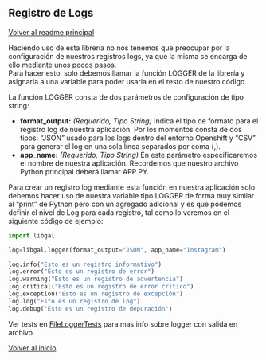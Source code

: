 ## Registro de Logs  

[Volver al readme principal](../README.md)

Haciendo uso de esta librería no nos tenemos que preocupar por la configuración de nuestros registros logs, ya que la misma se encarga de ello mediante unos pocos pasos.   
Para hacer esto, solo debemos llamar la función LOGGER de la librería y asignarla a una variable para poder usarla en el resto de nuestro código.

La función LOGGER consta de dos parámetros de configuración de tipo string:
*	**format_output:** *(Requerido, Tipo String)* Indica el tipo de formato para el registro log de nuestra aplicación. Por los momentos consta de dos tipos: “JSON” usado para los logs dentro del entorno Openshift y “CSV” para generar el log en una sola línea separados por coma (,).
*	**app_name:** *(Requerido, Tipo String)* En este parámetro especificaremos el nombre de nuestra aplicación. Recordemos que nuestro archivo Python principal deberá llamar APP.PY.

Para crear un registro log mediante esta función en nuestra aplicación solo debemos hacer uso de nuestra variable tipo LOGGER de forma muy similar al “print” de Python pero con un agregado adicional y es que podemos definir el nivel de Log para cada registro, tal como lo veremos en el siguiente código de ejemplo:

```python
import libgal

log=libgal.logger(format_output="JSON", app_name="Instagram")

log.info("Esto es un registro informativo")
log.error("Esto es un registro de error")
log.warning("Esto es un registro de advertencia")
log.critical("Esto es un registro de error crítico")
log.exception("Esto es un registro de excepción")
log.log("Esto es un registro de log")
log.debug("Esto es un registro de depuración")
```
Ver tests en [FileLoggerTests](../tests/FileLoggerTests.py) para mas info sobre logger con salida en archivo. 

[Volver al inicio](#registro-de-logs)
